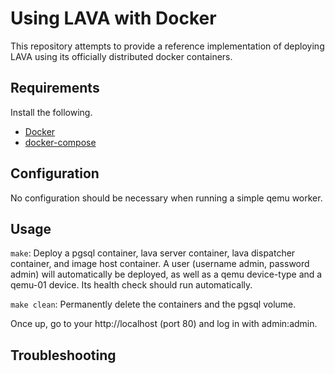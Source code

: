 # Using LAVA with Docker

This repository attempts to provide a reference implementation of deploying
LAVA using its officially distributed docker containers.

## Requirements

Install the following.
- [Docker](https://docs.docker.com/install/)
- [docker-compose](https://docs.docker.com/compose/install/)

## Configuration

No configuration should be necessary when running a simple qemu worker.

## Usage

`make`: Deploy a pgsql container, lava server container, lava dispatcher
container, and image host container. A user (username admin, password admin)
will automatically be deployed, as well as a qemu device-type and a qemu-01
device. Its health check should run automatically.

`make clean`: Permanently delete the containers and the pgsql volume.

Once up, go to your http://localhost (port 80) and log in with admin:admin.

## Troubleshooting


